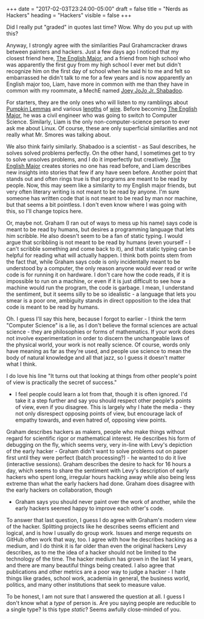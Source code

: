 +++
date = "2017-02-03T23:24:00-05:00"
draft = false
title = "Nerds as Hackers"
heading = "Hackers"
visible = false
+++

Did I really put "graded" in quotes last time? Wow. Why do you put up with
this?

Anyway, I strongly agree with the similarities Paul Grahamcracker draws between
painters and hackers. Just a few days ago I noticed that my closest friend
here, <u>The English Major</u>, and a friend from high school who was
apparently the first guy from my high school I ever met but didn't
recognize him on the first day of school when he said hi to me and
felt so embarrassed he didn't talk to me for a few years and
is now apparently an English major too, Liam, have more in common with me
than they have in common with my roommate, a MechE named 
[Joey JoJo Jr. Shabadoo](https://www.youtube.com/watch?v=9dbi3--k4SM). 

For starters, they are the only ones who will listen to my ramblings about
[Pumpkin Lemmas](https://en.wikipedia.org/wiki/Pumping_lemma_for_regular_languages)
and various [lengths](https://www.youtube.com/watch?v=JEpsKnWZrJ8)
of [wire](http://i.imgur.com/03baM1F.gif). Before becoming
<u>The English Major</u>, he was a civil engineer who was going to switch
to Computer Science. Similarly, Liam is the only non-computer-science person
to ever ask me about Linux. Of course, these are only superficial similarities
and not really what Mr. Smores was talking about.

We also think fairly similarly. Shabadoo is a scientist - as Saul describes,
he solves solved problems perfectly. On the other hand, I sometimes get
to try to solve unsolves problems, and I do it imperfectly but creatively.
<u>The English Major</u> creates stories no one has read before,
and Liam describes new insights into stories that few if any have seen before.
Another point that stands out and often rings true is that programs are meant
to be read by people. Now, this may seem like a similarity to my English major
friends, but very often literary writing is not meant to be read by anyone.
I'm sure someone has written code that is not meant to be read by man nor
machine, but that seems a bit pointless. I don't even know where I was going
with this, so I'll change topics here.

Or, maybe not. Graham (I ran out of ways to mess up his name) says code is
meant to be read by humans, but desires a programming language that lets him
scribble. He also doesn't seem to be a fan of static typing. I would argue that
scribbling is not meant to be read by humans (even yourself - I can't
scribble something and come back to it), and that static typing can be helpful
for reading what will actually happen. I think both points stem from the fact
that, while Graham says code is only incidentally meant to be understood
by a computer, the only reason anyone would ever read or write code is 
for running it on hardware. I don't care how the code reads, if it is impossible
to run on a machine, or even if it is just difficult to see how a machine would
run the program, the code is garbage.
I mean, I understand the sentiment, but it seems silly to be so idealistic -
a language that lets you smear is a poor one, ambiguity stands in direct
opposition to the idea that code is meant to be read by humans.

Oh. I guess I'll say this here, because I forgot to earlier - I think the term
"Computer Science" is a lie, as I don't believe the formal sciences are
actual science - they are philosophies or forms of mathematics. If your work
does not involve experimentation in order to discern the unchangeable laws
of the physical world, your work is not really science. Of course, words
only have meaning as far as they're used, and people use science to mean
the body of natural knowledge and all that jazz, so I guess it doesn't matter
what I think.

 I do love his line "It turns out that looking at things from other people's point of view is practically the secret of success."
 - I feel people could learn a lot from that, though it is often ignored.
I'd take it a step further and say you should respect other people's
points of view, even if you disagree. This is largely why I hate the media -
they not only disrespect opposing points of view, but encourage lack of
empathy towards, and even hatred of, opposing view points.
  
Graham describes hackers as makers, people who make things without
regard for scientific rigor or mathematical interest. He describes his
form of debugging on the fly, which seems very, very in-line with Levy's
depiction of the early hacker - Graham didn't want to solve problems out
on paper first until they were perfect (batch processing?) - he
wanted to do it live (interactive sessions). Graham describes
the desire to hack for 16 hours a day, which seems to share the sentiment
with Levy's description of early hackers who spent long, irregular hours
hacking away while also being less extreme than what the early hackers
had done. Graham does disagree with the early hackers on collaboration, though
- Graham says you should never paint over the work of another, while the
early hackers seemed happy to improve each other's code.

To answer that last question, I guess I do agree with Graham's modern
view of the hacker. Splitting projects like he describes seems efficient
and logical, and is how I usually do group work. Issues and merge requests
on GitHub often work that way, too. I agree with how he describes hacking
as a medium, and I do think it is far older than even the original
hackers Levy describes, as to me the idea of a hacker should not be limited
to the technology of the time. The hacker medium has grown in the last 14
years, and there are many beautiful things being created. I also agree
that publications and other metrics are a poor way to judge a hacker - 
I hate things like grades, school work, academia in general, the business world,
politics, and many other institutions that seek to measure value. 

To be honest, I am not sure that I answered the question at all. I guess
I don't know what a _type_ of person is. Are you saying people
are reducible to a single type? Is this type _static_? Seems awfully
close-minded of you.
